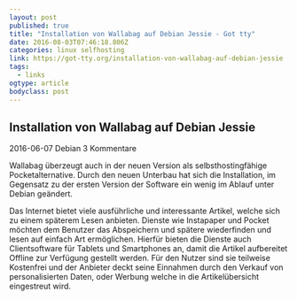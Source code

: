 ```yaml
---
layout: post 
published: true 
title: "Installation von Wallabag auf Debian Jessie - Got tty" 
date: 2016-08-03T07:46:18.806Z
categories: linux selfhosting 
link: https://got-tty.org/installation-von-wallabag-auf-debian-jessie 
tags:
  - links
ogtype: article 
bodyclass: post 
---
```


## Installation von Wallabag auf Debian Jessie
 2016-06-07 Debian 3 Kommentare

Wallabag überzeugt auch in der neuen Version als selbsthostingfähige Pocketalternative. Durch den neuen Unterbau hat sich die Installation, im Gegensatz zu der ersten Version der Software ein wenig im Ablauf unter Debian geändert.

Das Internet bietet viele ausführliche und interessante Artikel, welche sich zu einem späterem Lesen anbieten. Dienste wie Instapaper und Pocket möchten dem Benutzer das Abspeichern und spätere wiederfinden und lesen auf einfach Art ermöglichen. Hierfür bieten die Dienste auch Clientsoftware für Tablets und Smartphones an, damit die Artikel aufbereitet Offline zur Verfügung gestellt werden. Für den Nutzer sind sie teilweise Kostenfrei und der Anbieter deckt seine Einnahmen durch den Verkauf von personalisierten Daten, oder Werbung welche in die Artikelübersicht eingestreut wird.